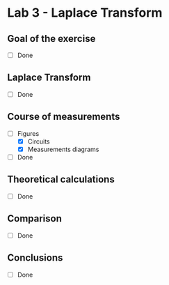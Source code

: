 # Lab 3 - Laplace Transform

## Goal of the exercise
- [ ] Done
## Laplace Transform
- [ ] Done
## Course of measurements
- [ ] Figures
  - [x] Circuits
  - [x] Measurements diagrams
- [ ] Done
## Theoretical calculations
- [ ] Done
## Comparison
- [ ] Done
## Conclusions
- [ ] Done
